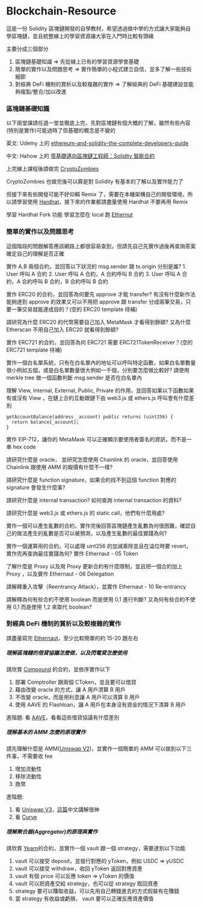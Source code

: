 # Blockchain-Resource
這是一份 Solidity 區塊鏈開發的自學教材，希望透過做中學的方式讓大家能夠自學區塊鏈，並且統整線上的學習資源讓大家在入門時比較有頭緒

主要分成三個部分
1. 區塊鏈基礎知識 => 先從線上已有的學習資源學會基礎
2. 簡單的實作以及問題思考 => 實作簡單的小程式建立自信，並多了解一些技術細節
3. 對經典 DeFi 機制的賞析以及較複雜的實作 => 了解經典的 DeFi 基礎建設並能夠複製/整合/加以改進



### 區塊鏈基礎知識
以下兩堂課請任選一堂並徹底上完，先對區塊鏈有個大概的了解，雖然有些內容(特別是實作)可能過時了但基礎的概念是不變的

英文: Udemy 上的 [ethereum-and-solidity-the-complete-developers-guide](https://www.udemy.com/course/ethereum-and-solidity-the-complete-developers-guide/)

中文: Hahow 上的 [零基礎邁向區塊鏈工程師：Solidity 智能合約](https://hahow.in/courses/5b3cdd6ed03140001eebeadc)

上完線上課程後請做完 [CryptoZombies](https://cryptozombies.io/)

CryptoZombies 也做完後可以算是對 Solidity 有基本的了解以及實作能力了

但接下來有些開發可能不好仰賴 Remix 了，需要在本機架構自己的開發環境，所以請學習使用 [Hardhat](https://hardhat.org/)，接下來的作業都請盡量使用 Hardhat 不要再用 Remix

學習 Hardhat Fork 功能
學習怎麼在 local 跑 [Ethernut](https://github.com/OpenZeppelin/ethernaut)




### 簡單的實作以及問題思考

這個階段的問題解答應該網路上都很容易查到，但請先自己先實作過後再查詢答案確定自己的理解是否正確

實作 A,B 兩個合約，並回答以下狀況的 msg.sender 跟 tx.origin 分別是誰? 1. User 呼叫 A 合約 2. User 呼叫 A 合約，A 合約呼叫 B 合約 3. User 呼叫 A 合約，A 合約呼叫 B 合約，B 合約呼叫 B 合約

實作 ERC20 的合約，並回答為何要先 approve 才能 transfer? 有沒有什麼新作法能夠達到 approve 的效果又可以不用把 approve 跟 transfer 分成兩筆交易，只要一筆交易就能達成目的？(空的 ERC20 template 待補)

請研究為什麼 ERC20 的代幣需要自己加入 MetaMask 才看得到餘額? 又為什麼 Etherscan 不用自己加入 ERC20 就看得到餘額?

實作 ERC721 的合約，並回答為何 ERC721 需要 ERC721TokenReceiver？(空的 ERC721 template 待補)

實作一個白名單系統，只有在白名單內的地址可以呼叫特定函數，如果白名單數量很小例如五個，或是白名單數量很大例如一千個，分別要怎麼做比較好? 請使用 merkle tree 做一個函數判斷 msg.sender 是否在白名單內

理解 View, Internal, External, Public, Private 的作用，並回答如果以下函數如果有或沒有 View ，在鏈上合約互動跟鏈下由 web3.js 或 ethers.js 呼叫會有什麼差別

```
getAccountBalance(address _account) public returns (uint256) {
  return balance[_account];
}
```

實作 EIP-712，讓你的 MetaMask 可以正確顯示要使用者簽名的資訊，而不是一串 hex code

請研究什麼是 oracle， 並研究怎麼使用 Chainlink 的 oracle，並回答使用 Chainlink 跟使用 AMM 的報價有什麼不一樣?

請研究什麼是 function signature，如果合約找不到這個 function 對應的 signature 會發生什麼事?

請研究什麼是 internal transaction? 如何查詢 internal transaction 的資料?

請研究什麼是 web3.js 或 ethers.js 的 static call，他們有什麼用處?

實作一個可以產生亂數的合約，實作完後回答區塊鏈產生亂數為何很困難，確認自己的做法產生的亂數是否可以被預測，以及產生亂數的最佳實踐為何?

實作一個運算用的合約，可以處理 uint256 的加減乘除並且在溢位時要 revert，實作完再查詢最佳實踐為何? 實作 Ethernaut - 05 Token

了解什麼是 Proxy 以及用 Proxy 更新合約有什麼限制，並且把一個合約加上 Proxy ，以及實作 Ethernaut - 06 Delegation

請解釋重入攻擊（Reentrancy Attack），並實作 Ethernaut - 10 Re-entrancy

請解釋為何有些合約不使用 boolean 而是使用 0,1 進行判斷? 又為何有些合約不使用 0,1 而是使用 1,2 來取代 boolean?



### 對經典 DeFi 機制的賞析以及較複雜的實作

請盡量寫完 [Ethernaut](https://ethernaut.openzeppelin.com/)，至少比較簡單的約 15-20 題左右

##### 理解區塊鏈的借貸協議怎麼做，以及閃電貸怎麼使用
請欣賞 [Compound](https://compound.finance/docs) 的合約，並依序實作以下
1. 部署 Comptroller 跟兩個 CToken，並且要可以借貸
2. 藉由改變 oracle 的方式，讓 A 用戶清算 B 用戶
3. 不改變 oracle，而是用利息讓 A 用戶可以清算 B 用戶
3. 使用 AAVE 的 Flashloan，讓 A 用戶在本身沒有資金的情況下清算 B 用戶

進階題: 看 [AAVE](https://aave.com/)，看看這些借貸協議有什麼差別

##### 理解基本的 AMM 怎麼的原理實作
請先理解什麼是 AMM([Uniswap V2](https://docs.uniswap.org/protocol/V2/introduction))，並實作一個簡單的 AMM 可以做到以下三件事，不需要收 fee
1. 增加流動性
2. 移除流動性
3. 換幣

進階題:
1. 看 [Uniswap V3](https://docs.uniswap.org/protocol/introduction)，[這篇](https://liaoph.com/uniswap-v3-1/)中文講解很神
2. 看 [Curve](https://curve.readthedocs.io/)


##### 理解聚合器(Aggregator)的原理與實作
請欣賞 [Yearn](https://docs.yearn.finance/)的合約，並實作一個 vault 跟一個 strategy，需要達到以下功能
1. vault 可以接受 deposit，並發行對應的 yToken，例如 USDC => yUSDC
2. vault 可以接受 withdraw，收回 yToken 返回對應資產
3. vault 有個 price 可以反應 token => yToken 的價值
3. vault 可以把資產交給 strategy，也可以從 strategy 取回資產
4. strategy 要可以賺取收益，可以先用自己轉錢進去的方式假裝有在賺錢
3. 當 strategy 有收益或虧損， vault 要可以正確反應資產價值
